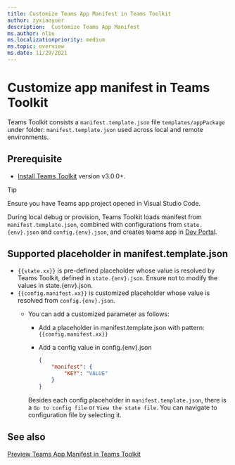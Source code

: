 ```yaml
---
title: Customize Teams App Manifest in Teams Toolkit
author: zyxiaoyuer
description:  Customize Teams App Manifest
ms.author: nliu
ms.localizationpriority: medium
ms.topic: overview
ms.date: 11/29/2021
---
```


# Customize app manifest in Teams Toolkit

Teams Toolkit consists a `manifest.template.json` file `templates/appPackage` under folder: `manifest.template.json` used across local and remote environments.

## Prerequisite

* [Install Teams Toolkit](https://marketplace.visualstudio.com/items?itemName=TeamsDevApp.ms-teams-vscode-extension) version v3.0.0+.

> [!TIP]
> Ensure you have Teams app project opened in Visual Studio Code.

During local debug or provision, Teams Toolkit loads manifest from `manifest.template.json`, combined with configurations from `state.{env}.json` and `config.{env}.json`, and creates teams app in [Dev Portal](https://dev.teams.microsoft.com/apps).


## Supported placeholder in manifest.template.json

* `{{state.xx}}` is pre-defined placeholder whose value is resolved by Teams Toolkit, defined in `state.{env}.json`. Ensure not to modify the values in state.{env}.json.
* `{{config.manifest.xx}}` is customized placeholder whose value is resolved from `config.{env}.json`.
  * You can add a customized parameter as follows:
    * Add a placeholder in manifest.template.json with pattern: `{{config.manifest.xx}}`
    * Add a config value in config.{env}.json

        ```json
        {
            "manifest": {
                "KEY": "VALUE"
            }
        }
        ```

    Besides each config placeholder in `manifest.template.json`, there is a `Go to config file` or `View the state file`. You can navigate to configuration file by selecting it.

## See also

[Preview Teams App Manifest in Teams Toolkit](TeamsFx-manifest-preview.md)
